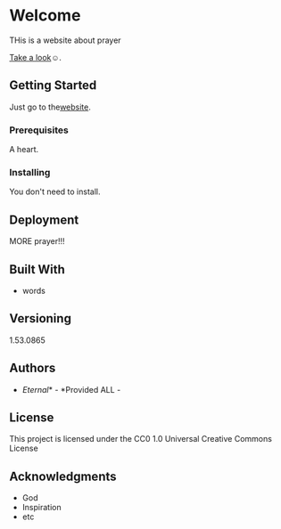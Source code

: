 # Welcome

THis is a website about prayer

[Take a look](https://eternal3909.github.io/prayer/)☺.

## Getting Started

Just go to the[website](https://eternal3909.github.io/prayer/).

### Prerequisites

A heart.

### Installing

You don't need to install.


## Deployment

MORE prayer!!!

## Built With

  - words
    
## Versioning

1.53.0865

## Authors

  - *Eternal** - *Provided ALL -
    
## License

This project is licensed under the CC0 1.0 Universal
Creative Commons License 

## Acknowledgments

  - God
  - Inspiration
  - etc

